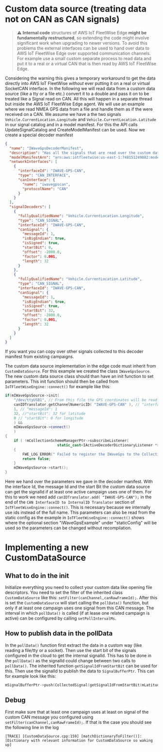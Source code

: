 # Custom data source (treating data not on CAN as CAN signals)

> :warning: **Internal code** structures of AWS IoT FleetWise Edge **might be fundamentally
> restructured**, so extending the code might involve significant work when upgrading to newer
> versions. To avoid this problems the external interfaces can be used to hand over data to AWS IoT
> FleetWise Edge over supported communication channels. For example use a small custom separate
> process to read data and put it to a real or a virtual CAN that is then read by AWS IoT FleetWise
> Edge.

Considering the warning this gives a temporary workaround to get the data directly into AWS IoT
FleetWise _without_ ever putting it on a real or virtual SocketCAN interface. In the following we
will read data from a custom data source (like a tty or a file etc.) convert it to a double and pass
it on to be treated like a Signal read on CAN. All this will happen in a separate thread but inside
the AWS IoT FleetWise Edge agent. We will use an example where we read NMEA GPS data from a file and
handle them as if the were received on a CAN. We assume we have a the two signals
`Vehicle.CurrentLocation.Longitude` and `Vehicle.CurrentLocation.Latitude` in our signal catalog and
in a model manifest. For this the API calls UpdateSignalCatalog and CreateModelManifest can be used.
Now we create a special decoder manifest

```json
{
  "name": "IWaveGpsDecoderManifest",
  "description": "Has all the signals that are read over the custom data source from the NMEA data",
  "modelManifestArn": "arn:aws:iotfleetwise:us-east-1:748151249882:model-manifest/IWaveGPSModel",
  "networkInterfaces": [
    {
      "interfaceId": "IWAVE-GPS-CAN",
      "type": "CAN_INTERFACE",
      "canInterface": {
        "name": "iwavegpscan",
        "protocolName": "CAN"
      }
    }
  ],
  "signalDecoders": [
    {
      "fullyQualifiedName": "Vehicle.CurrentLocation.Longitude",
      "type": "CAN_SIGNAL",
      "interfaceId": "IWAVE-GPS-CAN",
      "canSignal": {
        "messageId": 1,
        "isBigEndian": true,
        "isSigned": true,
        "startBit": 0,
        "offset": -2000.0,
        "factor": 0.001,
        "length": 32
      }
    },
    {
      "fullyQualifiedName": "Vehicle.CurrentLocation.Latitude",
      "type": "CAN_SIGNAL",
      "interfaceId": "IWAVE-GPS-CAN",
      "canSignal": {
        "messageId": 1,
        "isBigEndian": true,
        "isSigned": true,
        "startBit": 32,
        "offset": -2000.0,
        "factor": 0.001,
        "length": 32
      }
    }
  ]
}
```

If you want you can copy over other signals collected to this decoder manifest from existing
campaigns.

The custom data source implementation in the edge code must inherit from `CustomDataSource`. For
this example we created the class `IWaveGpsSource`. The new custom data source class should than
have an init function to set parameters. This init function should then be called from
`IoTFleetWiseEngine::connect()` for example like this:

```cpp
if(mIWaveGpsSource->init(
    "/dev/ttyUSB1", // From this file the GPS coordinates will be read in the NMEA line format
    canIDTranslator.getChannelNumericID( "IWAVE-GPS-CAN" ), // "interfaceId": "IWAVE-GPS-CAN"
    1, // "messageId": 1
    32, //"startBit": 32 for latitude
    0 // "startBit": 0 for longitude
    ) &&
    mIWaveGpsSource->connect()
    )
{
    if ( !mCollectionSchemeManagerPtr->subscribeListener(
                        static_cast<IActiveDecoderDictionaryListener *>( mIWaveGpsSource.get() ) ) )
    {
        FWE_LOG_ERROR(" Failed to register the IWaveGps to the CollectionScheme Manager");
        return false;
    }
    mIWaveGpsSource->start();
}
```

Here we hand over the parameters we gave in the decoder manifest. With the interface Id, the message
Id and the start Bit the custom data source can get the signalId if at least one active campaign
uses one of them. For this to work we need add `canIDTranslator.add( "IWAVE-GPS-CAN");` in the end
of the `CAN InterfaceID to InternalID Translator` section of `IoTFleetWiseEngine::connect()`. This
is necessary because we internally use ids instead of the full name. This parameters can also be
read from the static config as the example in `IoTFleetWiseEngine::connect()` shows where the
optional section "iWaveGpsExample" under "staticConfig" will be used so the parameters can be
changed without recompilation.

# Implementing a new CustomDataSource

## What to do in the init

Initialize everything you need to collect your custom data like opening file descriptors. You need
to set the filter of the inherited class `CustomDataSource` like this:
`setFilter(canChannel,canRawFrameId);`. After this is set the `CustomDataSource` will start calling
the `pollData()` function, but only if at least one campaign uses one signal from this CAN message.
The interval in which `pollData()` is called (if at lease one related campaign is active) can be
configured by calling `setPollIntervalMs`.

## How to publish data in the pollData

In the `pollData()` function first extract the data in a custom way (like reading a file/tty or a
socket). Then use the start bit of the signals configured in the cloud to get the internal signalId.
This has to be done in the `pollData()` as the signalId could change between two calls to
`pollData()`. The inherited function `getSignalIdFromStartBit` can be used for this. Then use the
signalId to publish the data to `SignalBufferPtr`. This can for example look like this:

```cpp
mSignalBufferPtr->push(CollectedSignal(getSignalIdFromStartBit(mLatitudeStartBit),timestamp,lastValidLatitude));
```

## Debug

First make sure that at least one campaign uses at least on signal of the custom CAN message you
configured using `setFilter(canChannel,canRawFrameId);`. If that is the case you should see the
following line in the log

```
[TRACE] [CustomDataSource.cpp:159] [matchDictionaryToFilter()]: [Dictionary with relevant information for CustomDataSource so waking up]
```
